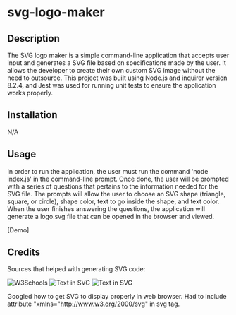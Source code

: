 # svg-logo-maker

## Description

The SVG logo maker is a simple command-line application that accepts user input and generates a SVG file based on specifications made by the user. It allows the developer to create their own custom SVG image without the need to outsource. This project was built using Node.js and inquirer version 8.2.4, and Jest was used for running unit tests to ensure the application works properly.

## Installation

N/A

## Usage

In order to run the application, the user must run the command 'node index.js' in the command-line prompt. Once done, the user will be prompted with a series of questions that pertains to the information needed for the SVG file. The prompts will allow the user to choose an SVG shape (triangle, square, or circle), shape color, text to go inside the shape, and text color. When the user finishes answering the questions, the application will generate a logo.svg file that can be opened in the browser and viewed.

[Demo]

## Credits

Sources that helped with generating SVG code:

![W3Schools](https://www.w3schools.com/graphics/svg_intro.asp)
![Text in SVG](https://developer.mozilla.org/en-US/docs/Web/SVG/Tutorial/Texts)
![Text in SVG](https://www.w3schools.com/graphics/svg_text.asp)

Googled how to get SVG to display properly in web browser. Had to include attribute "xmlns="http://www.w3.org/2000/svg" in svg tag.